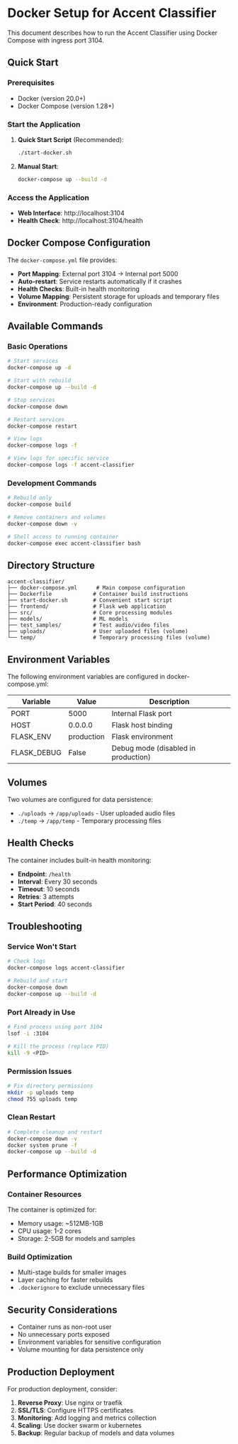 # Docker Setup for Accent Classifier

This document describes how to run the Accent Classifier using Docker Compose with ingress port 3104.

## Quick Start

### Prerequisites
- Docker (version 20.0+)
- Docker Compose (version 1.28+)

### Start the Application

1. **Quick Start Script** (Recommended):
   ```bash
   ./start-docker.sh
   ```

2. **Manual Start**:
   ```bash
   docker-compose up --build -d
   ```

### Access the Application

- **Web Interface**: http://localhost:3104
- **Health Check**: http://localhost:3104/health

## Docker Compose Configuration

The `docker-compose.yml` file provides:

- **Port Mapping**: External port 3104 → Internal port 5000
- **Auto-restart**: Service restarts automatically if it crashes
- **Health Checks**: Built-in health monitoring
- **Volume Mapping**: Persistent storage for uploads and temporary files
- **Environment**: Production-ready configuration

## Available Commands

### Basic Operations
```bash
# Start services
docker-compose up -d

# Start with rebuild
docker-compose up --build -d

# Stop services
docker-compose down

# Restart services
docker-compose restart

# View logs
docker-compose logs -f

# View logs for specific service
docker-compose logs -f accent-classifier
```

### Development Commands
```bash
# Rebuild only
docker-compose build

# Remove containers and volumes
docker-compose down -v

# Shell access to running container
docker-compose exec accent-classifier bash
```

## Directory Structure

```
accent-classifier/
├── docker-compose.yml      # Main compose configuration
├── Dockerfile             # Container build instructions
├── start-docker.sh        # Convenient start script
├── frontend/              # Flask web application
├── src/                   # Core processing modules
├── models/                # ML models
├── test_samples/          # Test audio/video files
├── uploads/               # User uploaded files (volume)
└── temp/                  # Temporary processing files (volume)
```

## Environment Variables

The following environment variables are configured in docker-compose.yml:

| Variable | Value | Description |
|----------|-------|-------------|
| PORT | 5000 | Internal Flask port |
| HOST | 0.0.0.0 | Flask host binding |
| FLASK_ENV | production | Flask environment |
| FLASK_DEBUG | False | Debug mode (disabled in production) |

## Volumes

Two volumes are configured for data persistence:

- `./uploads` → `/app/uploads` - User uploaded audio files
- `./temp` → `/app/temp` - Temporary processing files

## Health Checks

The container includes built-in health monitoring:

- **Endpoint**: `/health`
- **Interval**: Every 30 seconds
- **Timeout**: 10 seconds
- **Retries**: 3 attempts
- **Start Period**: 40 seconds

## Troubleshooting

### Service Won't Start
```bash
# Check logs
docker-compose logs accent-classifier

# Rebuild and start
docker-compose down
docker-compose up --build -d
```

### Port Already in Use
```bash
# Find process using port 3104
lsof -i :3104

# Kill the process (replace PID)
kill -9 <PID>
```

### Permission Issues
```bash
# Fix directory permissions
mkdir -p uploads temp
chmod 755 uploads temp
```

### Clean Restart
```bash
# Complete cleanup and restart
docker-compose down -v
docker system prune -f
docker-compose up --build -d
```

## Performance Optimization

### Container Resources
The container is optimized for:
- Memory usage: ~512MB-1GB
- CPU usage: 1-2 cores
- Storage: 2-5GB for models and samples

### Build Optimization
- Multi-stage builds for smaller images
- Layer caching for faster rebuilds
- `.dockerignore` to exclude unnecessary files

## Security Considerations

- Container runs as non-root user
- No unnecessary ports exposed
- Environment variables for sensitive configuration
- Volume mounting for data persistence only

## Production Deployment

For production deployment, consider:

1. **Reverse Proxy**: Use nginx or traefik
2. **SSL/TLS**: Configure HTTPS certificates
3. **Monitoring**: Add logging and metrics collection
4. **Scaling**: Use docker swarm or kubernetes
5. **Backup**: Regular backup of models and data volumes 